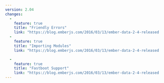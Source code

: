 ```yaml
---
version: 2.04
changes:
  -
    feature: true
    title: "Friendly Errors"
    link: "https://blog.emberjs.com/2016/03/13/ember-data-2-4-released.html"
  -
    feature: true
    title: "Importing Modules"
    link: "https://blog.emberjs.com/2016/03/13/ember-data-2-4-released.html"

  -
    feature: true
    title: "Fastboot Support"
    link: "https://blog.emberjs.com/2016/03/13/ember-data-2-4-released.html"
---
```

